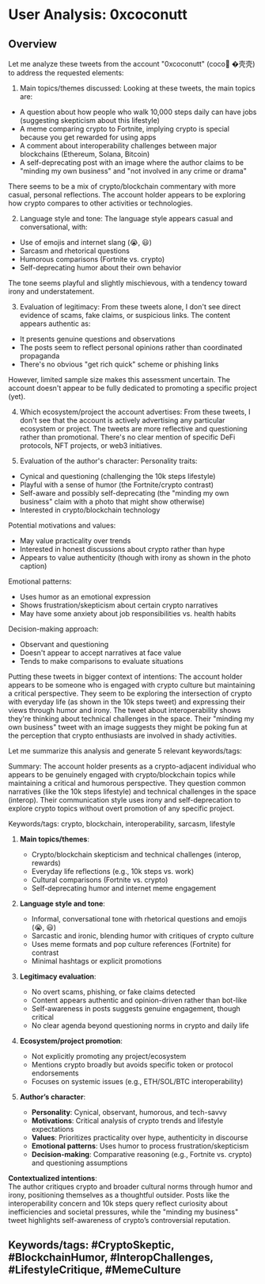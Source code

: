 # User Analysis: 0xcoconutt

## Overview

<think>
Let me analyze these tweets from the account "0xcoconutt" (coco🔮 �壳壳) to address the requested elements:

1. Main topics/themes discussed:
Looking at these tweets, the main topics are:
- A question about how people who walk 10,000 steps daily can have jobs (suggesting skepticism about this lifestyle)
- A meme comparing crypto to Fortnite, implying crypto is special because you get rewarded for using apps
- A comment about interoperability challenges between major blockchains (Ethereum, Solana, Bitcoin)
- A self-deprecating post with an image where the author claims to be "minding my own business" and "not involved in any crime or drama"

There seems to be a mix of crypto/blockchain commentary with more casual, personal reflections. The account holder appears to be exploring how crypto compares to other activities or technologies.

2. Language style and tone:
The language style appears casual and conversational, with:
- Use of emojis and internet slang (😭, 😃)
- Sarcasm and rhetorical questions
- Humorous comparisons (Fortnite vs. crypto)
- Self-deprecating humor about their own behavior

The tone seems playful and slightly mischievous, with a tendency toward irony and understatement.

3. Evaluation of legitimacy:
From these tweets alone, I don't see direct evidence of scams, fake claims, or suspicious links. The content appears authentic as:
- It presents genuine questions and observations
- The posts seem to reflect personal opinions rather than coordinated propaganda
- There's no obvious "get rich quick" scheme or phishing links

However, limited sample size makes this assessment uncertain. The account doesn't appear to be fully dedicated to promoting a specific project (yet).

4. Which ecosystem/project the account advertises:
From these tweets, I don't see that the account is actively advertising any particular ecosystem or project. The tweets are more reflective and questioning rather than promotional. There's no clear mention of specific DeFi protocols, NFT projects, or web3 initiatives.

5. Evaluation of the author's character:
Personality traits:
- Cynical and questioning (challenging the 10k steps lifestyle)
- Playful with a sense of humor (the Fortnite/crypto contrast)
- Self-aware and possibly self-deprecating (the "minding my own business" claim with a photo that might show otherwise)
- Interested in crypto/blockchain technology

Potential motivations and values:
- May value practicality over trends
- Interested in honest discussions about crypto rather than hype
- Appears to value authenticity (though with irony as shown in the photo caption)

Emotional patterns:
- Uses humor as an emotional expression
- Shows frustration/skepticism about certain crypto narratives
- May have some anxiety about job responsibilities vs. health habits

Decision-making approach:
- Observant and questioning
- Doesn't appear to accept narratives at face value
- Tends to make comparisons to evaluate situations

Putting these tweets in bigger context of intentions:
The account holder appears to be someone who is engaged with crypto culture but maintaining a critical perspective. They seem to be exploring the intersection of crypto with everyday life (as shown in the 10k steps tweet) and expressing their views through humor and irony. The tweet about interoperability shows they're thinking about technical challenges in the space. Their "minding my own business" tweet with an image suggests they might be poking fun at the perception that crypto enthusiasts are involved in shady activities.

Let me summarize this analysis and generate 5 relevant keywords/tags:

Summary:
The account holder presents as a crypto-adjacent individual who appears to be genuinely engaged with crypto/blockchain topics while maintaining a critical and humorous perspective. They question common narratives (like the 10k steps lifestyle) and technical challenges in the space (interop). Their communication style uses irony and self-deprecation to explore crypto topics without overt promotion of any specific project.

Keywords/tags: crypto, blockchain, interoperability, sarcasm, lifestyle
</think>

1. **Main topics/themes**:  
   - Crypto/blockchain skepticism and technical challenges (interop, rewards)  
   - Everyday life reflections (e.g., 10k steps vs. work)  
   - Cultural comparisons (Fortnite vs. crypto)  
   - Self-deprecating humor and internet meme engagement  

2. **Language style and tone**:  
   - Informal, conversational tone with rhetorical questions and emojis (😭, 😃)  
   - Sarcastic and ironic, blending humor with critiques of crypto culture  
   - Uses meme formats and pop culture references (Fortnite) for contrast  
   - Minimal hashtags or explicit promotions  

3. **Legitimacy evaluation**:  
   - No overt scams, phishing, or fake claims detected  
   - Content appears authentic and opinion-driven rather than bot-like  
   - Self-awareness in posts suggests genuine engagement, though critical  
   - No clear agenda beyond questioning norms in crypto and daily life  

4. **Ecosystem/project promotion**:  
   - Not explicitly promoting any project/ecosystem  
   - Mentions crypto broadly but avoids specific token or protocol endorsements  
   - Focuses on systemic issues (e.g., ETH/SOL/BTC interoperability)  

5. **Author’s character**:  
   - **Personality**: Cynical, observant, humorous, and tech-savvy  
   - **Motivations**: Critical analysis of crypto trends and lifestyle expectations  
   - **Values**: Prioritizes practicality over hype, authenticity in discourse  
   - **Emotional patterns**: Uses humor to process frustration/skepticism  
   - **Decision-making**: Comparative reasoning (e.g., Fortnite vs. crypto) and questioning assumptions  

**Contextualized intentions**:  
The author critiques crypto and broader cultural norms through humor and irony, positioning themselves as a thoughtful outsider. Posts like the interoperability concern and 10k steps query reflect curiosity about inefficiencies and societal pressures, while the "minding my business" tweet highlights self-awareness of crypto’s controversial reputation.  

**Keywords/tags**: #CryptoSkeptic, #BlockchainHumor, #InteropChallenges, #LifestyleCritique, #MemeCulture
---
